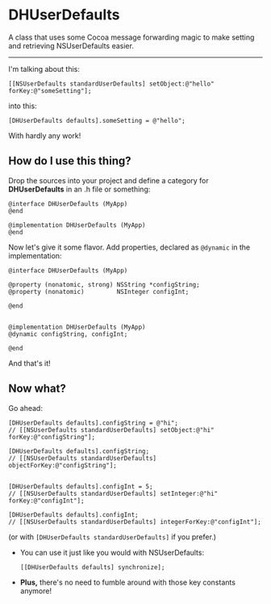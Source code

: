 **DHUserDefaults**
=======
A class that uses some Cocoa message forwarding magic to make setting and retrieving NSUserDefaults easier.

****

I'm talking about this:

```objc
[[NSUserDefaults standardUserDefaults] setObject:@"hello" forKey:@"someSetting"];
```

into this:

```objc
[DHUserDefaults defaults].someSetting = @"hello";
```

With hardly any work!


How do I use this thing?
--------------

Drop the sources into your project and define a category for **DHUserDefaults** in an .h file or something:

```objc
@interface DHUserDefaults (MyApp)
@end

@implementation DHUserDefaults (MyApp)
@end
```
 
Now let's give it some flavor. Add properties, declared as `@dynamic` in the implementation:

```objc
@interface DHUserDefaults (MyApp)

@property (nonatomic, strong) NSString *configString;
@property (nonatomic)         NSInteger configInt;

@end


@implementation DHUserDefaults (MyApp)
@dynamic configString, configInt;

@end
```

And that's it!
 
Now what?
----------

Go ahead:

```objc
[DHUserDefaults defaults].configString = @"hi";
// [[NSUserDefaults standardUserDefaults] setObject:@"hi" forKey:@"configString"];

[DHUserDefaults defaults].configString;
// [[NSUserDefaults standardUserDefaults] objectForKey:@"configString"];


[DHUserDefaults defaults].configInt = 5;
// [[NSUserDefaults standardUserDefaults] setInteger:@"hi" forKey:@"configInt"];

[DHUserDefaults defaults].configInt;
// [[NSUserDefaults standardUserDefaults] integerForKey:@"configInt"];
```

(or with `[DHUserDefaults standardUserDefaults]` if you prefer.)

* You can use it just like you would with NSUserDefaults:

  ```objc
  [[DHUserDefaults defaults] synchronize];
  ```

* **Plus,** there's no need to fumble around with those key constants anymore!